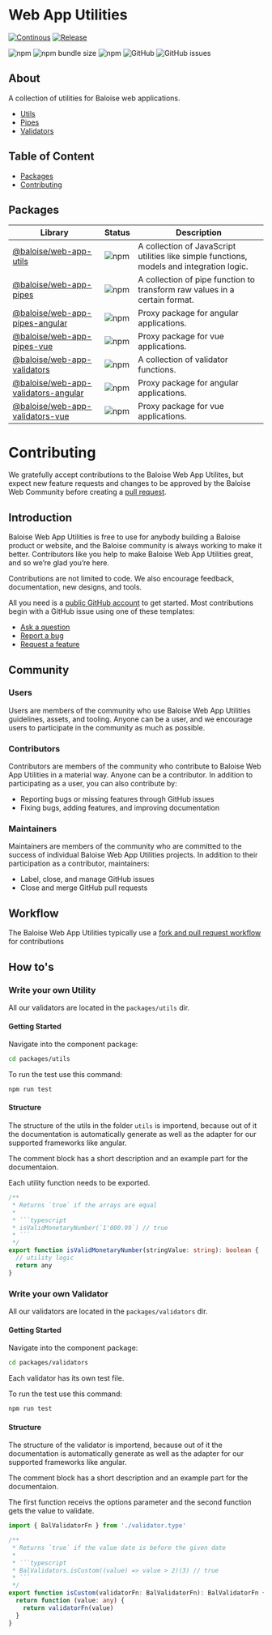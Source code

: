 # Web App Utilities

[![Continous](https://github.com/baloise/web-app-utils/actions/workflows/continous.yml/badge.svg?branch=master)](https://github.com/baloise/web-app-utils/actions/workflows/continous.yml)
[![Release](https://github.com/baloise/web-app-utils/actions/workflows/release.yml/badge.svg?branch=master)](https://github.com/baloise/web-app-utils/actions/workflows/release.yml)

![npm](https://img.shields.io/npm/v/@baloise/web-app-utils)
![npm bundle size](https://img.shields.io/bundlephobia/min/@baloise/web-app-utils)
![npm](https://img.shields.io/npm/dt/@baloise/web-app-utils)
![GitHub](https://img.shields.io/github/license/baloise/web-app-utils)
![GitHub issues](https://img.shields.io/github/issues/baloise/web-app-utils)

## About

A collection of utilities for Baloise web applications.

- [Utils](https://github.com/baloise/web-app-utils/blob/master/packages/utils/README.md)
- [Pipes](https://github.com/baloise/web-app-utils/blob/master/packages/pipes/README.md)
- [Validators](https://github.com/baloise/web-app-utils/blob/master/packages/validators/README.md)

## Table of Content

- [Packages](#packages)
- [Contributing](#contributing)

## Packages

| Library                                                                                                                           | Status                                                                    | Description                                                                               |
| --------------------------------------------------------------------------------------------------------------------------------- | ------------------------------------------------------------------------- | ----------------------------------------------------------------------------------------- |
| [@baloise/web-app-utils](https://github.com/baloise/web-app-utils/blob/master/packages/utils/README.md)                           | ![npm](https://www.npmjs.com/package/@baloise/web-app-utils)              | A collection of JavaScript utilities like simple functions, models and integration logic. |
| [@baloise/web-app-pipes](https://github.com/baloise/web-app-utils/blob/master/packages/pipes/README.md)                           | ![npm](https://www.npmjs.com/package/@baloise/web-app-pipes)              | A collection of pipe function to transform raw values in a certain format.                |
| [@baloise/web-app-pipes-angular](https://github.com/baloise/web-app-utils/blob/master/packages/pipes-angular/README.md)           | ![npm](https://www.npmjs.com/package/@baloise/web-app-pipes-angular)      | Proxy package for angular applications.                                                   |
| [@baloise/web-app-pipes-vue](https://github.com/baloise/web-app-utils/blob/master/packages/pipes-vue/README.md)                   | ![npm](https://www.npmjs.com/package/@baloise/web-app-pipes-vue)          | Proxy package for vue applications.                                                       |
| [@baloise/web-app-validators](https://github.com/baloise/web-app-utils/blob/master/packages/validators/README.md)                 | ![npm](https://www.npmjs.com/package/@baloise/web-app-validators)         | A collection of validator functions.                                                      |
| [@baloise/web-app-validators-angular](https://github.com/baloise/web-app-utils/blob/master/packages/validators-angular/README.md) | ![npm](https://www.npmjs.com/package/@baloise/web-app-validators-angular) | Proxy package for angular applications.                                                   |
| [@baloise/web-app-validators-vue](https://github.com/baloise/web-app-utils/blob/master/packages/validators-vue/README.md)         | ![npm](https://www.npmjs.com/package/@baloise/web-app-validators-vue)     | Proxy package for vue applications.                                                       |

# Contributing

We gratefully accept contributions to the Baloise Web App Utilites, but expect new feature requests and changes to be approved by the Baloise Web Community before creating a [pull request](https://github.com/baloise/web-app-utils/pulls).

## Introduction

Baloise Web App Utilities is free to use for anybody building a Baloise product or website, and the Baloise community is always working to make it better. Contributors like you help to make Baloise Web App Utilities great, and so we’re glad you’re here.

Contributions are not limited to code. We also encourage feedback, documentation, new designs, and tools.

All you need is a [public GitHub account](https://github.com/) to get started. Most contributions begin with a GitHub issue using one of these templates:

- [Ask a question](https://github.com/baloise/web-app-utils/issues/new?assignees=&labels=question&template=question.md)
- [Report a bug](https://github.com/baloise/web-app-utils/issues/new?assignees=&labels=bug&template=bug-report.md&title=)
- [Request a feature](https://github.com/baloise/web-app-utils/issues/new?assignees=&labels=enhancement&template=feature-request.md&title=)

## Community

### Users

Users are members of the community who use Baloise Web App Utilities guidelines, assets, and tooling. Anyone can be a user, and we encourage users to participate in the community as much as possible.

### Contributors

Contributors are members of the community who contribute to Baloise Web App Utilities in a material way. Anyone can be a contributor. In addition to participating as a user, you can also contribute by:

- Reporting bugs or missing features through GitHub issues
- Fixing bugs, adding features, and improving documentation

### Maintainers

Maintainers are members of the community who are committed to the success of individual Baloise Web App Utilities projects. In addition to their participation as a contributor, maintainers:

- Label, close, and manage GitHub issues
- Close and merge GitHub pull requests

## Workflow

The Baloise Web App Utilities typically use a [fork and pull request workflow](https://docs.github.com/en/get-started/quickstart/contributing-to-projects) for contributions

## How to's

### Write your own Utility

All our validators are located in the `packages/utils` dir.

#### Getting Started

Navigate into the component package:

```bash
cd packages/utils
```

To run the test use this command:

```bash
npm run test
```

#### Structure

The structure of the utils in the folder `utils` is importend, because out of it the documentation is automatically generate as well as the adapter for our supported frameworks like angular.

The comment block has a short description and an example part for the documentaion.

Each utility function needs to be exported.

````typescript
/**
 * Returns `true` if the arrays are equal
 *
 * ```typescript
 * isValidMonetaryNumber(`1'000.99`) // true
 * ```
 */
export function isValidMonetaryNumber(stringValue: string): boolean {
  // utility logic
  return any
}
````

### Write your own Validator

All our validators are located in the `packages/validators` dir.

#### Getting Started

Navigate into the component package:

```bash
cd packages/validators
```

Each validator has its own test file.

To run the test use this command:

```bash
npm run test
```

#### Structure

The structure of the validator is importend, because out of it the documentation is automatically generate as well as the adapter for our supported frameworks like angular.

The comment block has a short description and an example part for the documentaion.

The first function receivs the options parameter and the second function gets the value to validate.

````typescript
import { BalValidatorFn } from './validator.type'

/**
 * Returns `true` if the value date is before the given date
 *
 * ```typescript
 * BalValidators.isCustom((value) => value > 2)(3) // true
 * ```
 */
export function isCustom(validatorFn: BalValidatorFn): BalValidatorFn {
  return function (value: any) {
    return validatorFn(value)
  }
}
````
